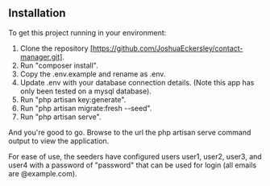 ## Installation

To get this project running in your environment:

1. Clone the repository [https://github.com/JoshuaEckersley/contact-manager.git].
2. Run "composer install".
3. Copy the .env.example and rename as .env.
4. Update .env with your database connection details. (Note this app has only been tested on a mysql database).
5. Run "php artisan key:generate".
6. Run "php artisan migrate:fresh --seed".
7. Run "php artisan serve".

And you're good to go. Browse to the url the php artisan serve command output to view the application.

For ease of use, the seeders have configured users user1, user2, user3, and user4 with a password of "password" that can be used for login (all emails are @example.com).

